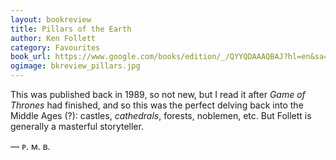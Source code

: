 ```yaml
---
layout: bookreview
title: Pillars of the Earth
author: Ken Follett
category: Favourites
book_url: https://www.google.com/books/edition/_/QYYQDAAAQBAJ?hl=en&sa=X&ved=2ahUKEwit84DyoZLwAhXxhK0KHY5bDaUQ7_IDMB16BAgNEAU
ogimage: bkreview_pillars.jpg
---
```

This was published back in 1989, so not new, but I read it after *Game of Thrones* had finished, and so this was the perfect delving back into the Middle Ages (?): castles, *cathedrals*, forests, noblemen, etc. But Follett is generally a masterful storyteller.

— ᴘ. ᴍ. ʙ.